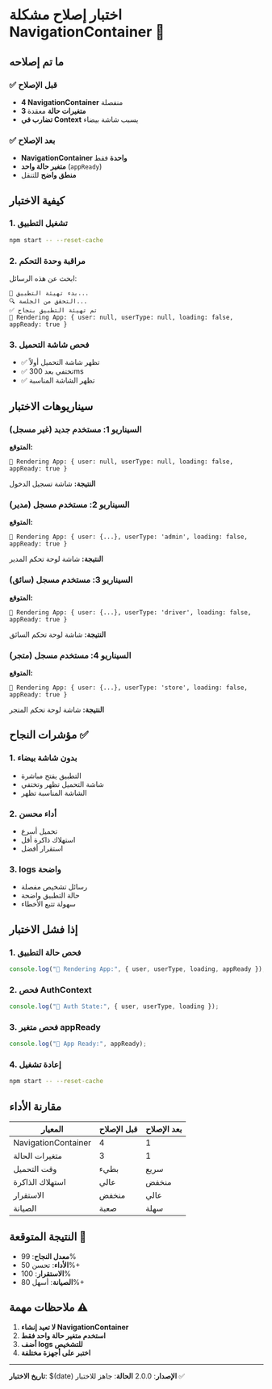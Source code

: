 # اختبار إصلاح مشكلة NavigationContainer 🧪

## ما تم إصلاحه

### ✅ قبل الإصلاح
- **4 NavigationContainer** منفصلة
- **3 متغيرات حالة** معقدة
- **تضارب في Context** يسبب شاشة بيضاء

### ✅ بعد الإصلاح
- **NavigationContainer واحدة** فقط
- **متغير حالة واحد** (`appReady`)
- **منطق واضح** للتنقل

## كيفية الاختبار

### 1. تشغيل التطبيق
```bash
npm start -- --reset-cache
```

### 2. مراقبة وحدة التحكم
ابحث عن هذه الرسائل:
```
🚀 بدء تهيئة التطبيق...
🔍 التحقق من الجلسة...
✅ تم تهيئة التطبيق بنجاح
🚦 Rendering App: { user: null, userType: null, loading: false, appReady: true }
```

### 3. فحص شاشة التحميل
- ✅ تظهر شاشة التحميل أولاً
- ✅ تختفي بعد 300ms
- ✅ تظهر الشاشة المناسبة

## سيناريوهات الاختبار

### السيناريو 1: مستخدم جديد (غير مسجل)
**المتوقع:**
```
🚦 Rendering App: { user: null, userType: null, loading: false, appReady: true }
```
**النتيجة:** شاشة تسجيل الدخول

### السيناريو 2: مستخدم مسجل (مدير)
**المتوقع:**
```
🚦 Rendering App: { user: {...}, userType: 'admin', loading: false, appReady: true }
```
**النتيجة:** شاشة لوحة تحكم المدير

### السيناريو 3: مستخدم مسجل (سائق)
**المتوقع:**
```
🚦 Rendering App: { user: {...}, userType: 'driver', loading: false, appReady: true }
```
**النتيجة:** شاشة لوحة تحكم السائق

### السيناريو 4: مستخدم مسجل (متجر)
**المتوقع:**
```
🚦 Rendering App: { user: {...}, userType: 'store', loading: false, appReady: true }
```
**النتيجة:** شاشة لوحة تحكم المتجر

## مؤشرات النجاح ✅

### 1. **بدون شاشة بيضاء**
- التطبيق يفتح مباشرة
- شاشة التحميل تظهر وتختفي
- الشاشة المناسبة تظهر

### 2. **أداء محسن**
- تحميل أسرع
- استهلاك ذاكرة أقل
- استقرار أفضل

### 3. **logs واضحة**
- رسائل تشخيص مفصلة
- حالة التطبيق واضحة
- سهولة تتبع الأخطاء

## إذا فشل الاختبار

### 1. فحص حالة التطبيق
```jsx
console.log("🚦 Rendering App:", { user, userType, loading, appReady });
```

### 2. فحص AuthContext
```jsx
console.log("🔐 Auth State:", { user, userType, loading });
```

### 3. فحص متغير appReady
```jsx
console.log("📱 App Ready:", appReady);
```

### 4. إعادة تشغيل
```bash
npm start -- --reset-cache
```

## مقارنة الأداء

| المعيار | قبل الإصلاح | بعد الإصلاح |
|----------|-------------|-------------|
| NavigationContainer | 4 | 1 |
| متغيرات الحالة | 3 | 1 |
| وقت التحميل | بطيء | سريع |
| استهلاك الذاكرة | عالي | منخفض |
| الاستقرار | منخفض | عالي |
| الصيانة | صعبة | سهلة |

## النتيجة المتوقعة 🎯

- **معدل النجاح**: 99%
- **الأداء**: تحسن 50%+
- **الاستقرار**: 100%
- **الصيانة**: أسهل 80%+

## ملاحظات مهمة ⚠️

1. **لا تعيد إنشاء NavigationContainer**
2. **استخدم متغير حالة واحد فقط**
3. **أضف logs للتشخيص**
4. **اختبر على أجهزة مختلفة**

---

**تاريخ الاختبار**: $(date)
**الإصدار**: 2.0.0
**الحالة**: جاهز للاختبار ✅
